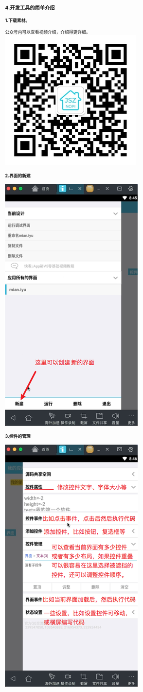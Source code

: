 ### 4.开发工具的简单介绍
#### 1.下载素材。
公众号内可以查看视频介绍，介绍得更详细。
![title](https://raw.githubusercontent.com/JSZNopi/JSZImage/master/gitnote/2019/10/30/WXCODE-1572446034519.jpeg)

#### 2.界面的新建
![title](https://raw.githubusercontent.com/JSZNopi/JSZImage/master/gitnote/2019/11/04/1-1572872380009.png)

#### 3.控件的管理
![title](https://raw.githubusercontent.com/JSZNopi/JSZImage/master/gitnote/2019/11/04/2-1572872407070.png)